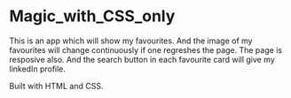 # Magic_with_CSS_only

This is an app which will show my favourites. And the image of my favourites will change continuously if one regreshes the page.
The page is resposive also. And the search button in each favourite card will give my linkedIn profile.

Built with HTML and CSS.